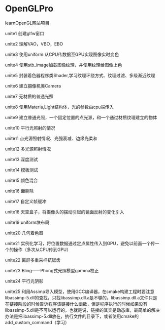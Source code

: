 # OpenGLPro
 learnOpenGL网站项目

 unite1  创建glfw窗口
 
 unite2  理解VAO，VBO，EBO
 
 unite3  使用uniform 从CPU传数据至GPU实现图像实时变色
 
 unite4  使用stb_image加载图像纹理，并使用纹理给图像上色
 
 unite5  封装着色器程序类Shader,学习纹理环绕方式、纹理过滤、多级渐近纹理
 
 unite6  建立摄像机类Camera

 unite7 无材质的普通光照

 unite8 使用Materia,Light结构体，光的参数由cpu端传入
 
 unite9  建立普通光照，一个固定位置的点光源，和一个通过材质纹理建立的物体
 
 unite10 平行光照射的情况
 
 unite11 点光源照射情况、光强衰减、边缘光柔和

 unite12 多光源照射情况

 unite13 深度测试

 unite14 模板测试

 unite15 颜色混合

 unite16 面剔除

 unite17 自定义帧缓冲

 unite18 天空盒子，将摄像头的摆动引起的镜面反射的变化引入

 unite19 uniform块布局

 unite20 几何着色器

 unite21 实例化学习，将位置数据通过定点属性传入到GPU，避免以前画一个传一个的操作（多次从CPU传到GPU）

 unite22 离屏多重采样抗锯齿

 unite23 Bling——Phong式光照模型gamma校正

 unite24 平行光阴影

 unite25 利用Assimp导入模型，使用GCC编译器，在cmake构建工程时要注意libassimp-5.dll的查找，只找libassimp.dll.a是不够的，libassimp.dll.a文件只是在链接阶段的时候告诉程序该链接什么函数，但是程序执行的时候如果没有libassimp-5.dll是不可以运行的，也就是说，链接的其实是动态库，最简单的解决办法是把libassimp-5.dll放在，执行文件的目录下，或者使用cmake的add_custom_command（学习）
 